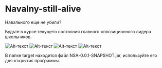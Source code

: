 # Navalny-still-alive

Навального еще не убили?

Будьте в курсе текущего состояния главного оппозиционного лидера школьников.

![Alt-текст](https://pp.userapi.com/c840125/v840125458/6f5e2/DVFqykVtOPo.jpg "Еще не убили?")
![Alt-текст](https://image.prntscr.com/image/GpCjLUnzS6mMgi1j-Z16fg.png "Еще не убили?")
![Alt-текст](https://image.prntscr.com/image/T3GQT4SdQiWVLj5hUMFQdw.png "Еще не убили?")
![Alt-текст](https://image.prntscr.com/image/VxjU2MKPR8_3UoqvGJH5TQ.png "Еще не убили?")

В папке target находится файл NSA-0.0.1-SNAPSHOT.jar, используйте его для открытия программы.
